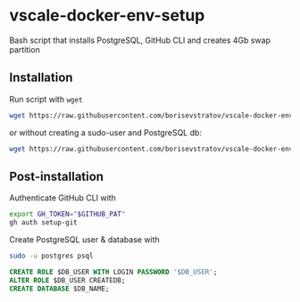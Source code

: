 
# vscale-docker-env-setup

Bash script that installs PostgreSQL, GitHub CLI and creates 4Gb swap partition

## Installation

Run script with `wget`

```bash
wget https://raw.githubusercontent.com/borisevstratov/vscale-docker-env-setup/main/setup.sh && chmod +x setup.sh && ./setup.sh
```

or without creating a sudo-user and PostgreSQL db:

```bash
wget https://raw.githubusercontent.com/borisevstratov/vscale-docker-env-setup/main/pico.sh && chmod +x pico.sh && ./pico.sh
```

## Post-installation

Authenticate GitHub CLI with

```bash
export GH_TOKEN="$GITHUB_PAT"
gh auth setup-git
```

Create PostgreSQL user & database with

```bash
sudo -u postgres psql
```

```sql
CREATE ROLE $DB_USER WITH LOGIN PASSWORD '$DB_USER';
ALTER ROLE $DB_USER CREATEDB;
CREATE DATABASE $DB_NAME;

```
